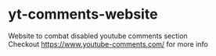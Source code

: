 # yt-comments-website
Website to combat disabled youtube comments section  
Checkout https://www.youtube-comments.com/ for more info
